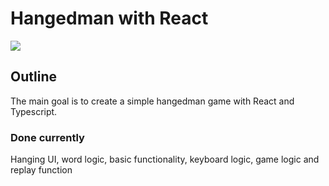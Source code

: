 # Hangedman with React
![](https://megatenwiki.com/images/d/da/P5_Hanged_Man_Arcana.png)
## Outline
The main goal is to create a simple hangedman game with React and Typescript.
### Done currently 
Hanging UI, word logic, basic functionality, keyboard logic, game logic and replay function

